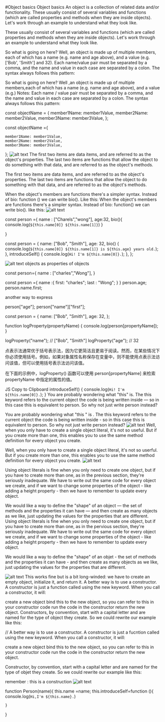 #Object basics
Object basics
An object is a collection of related data and/or functionality. These usually consist of several variables and functions (which are called properties and methods when they are inside objects). Let's work through an example to understand what they look like.

These usually consist of several variables and functions (which are called properties and methods when they are inside objects). Let's work through an example to understand what they look like.

So what is going on here? Well, an object is made up of multiple members, each of which has a name (e.g. name and age above), and a value (e.g. ['Bob', 'Smith'] and 32). Each name/value pair must be separated by a comma, and the name and value in each case are separated by a colon. The syntax always follows this pattern:

So what is going on here? Well ,an object is made up of multiple members,each of which has a name (e.g. name and age above), and a value (e.g.) Notes:
Each name / value pair must be separated by a comma, and the name and value in each case are separated by a colon. The syntax always follows this pattern:

const objectName = {
  member1Name: member1Value,
  member2Name: member2Value,
  member3Name: member3Value,
};

const objectName ={

    member1Name: member1Value,
    member2Name: member2Value,
    member3Name: member3Value,
};
![alt text](image.png)
The first two items are data items, and are referred to as the object's properties. The last two items are functions that allow the object to do something with that data, and are referred to as the object's methods.

The first two items are data items, and are referred to as the object's properties. The last two items are functions that allow the object to do something with that data, and are referred to as the object's methods.

When the object's members are functions there's a simpler syntax. Instead of bio: function () we can write bio(). Like this:
When the object's members are functions there's a simpler syntax. Instead of bio: function()
we can write bio(). like this:
![alt text](image-1.png)

const person ={
    name : ["Charels","wong"],
    age:32,
    bio(){
        console.log(`${this.name[0]} ${this.name[1]}`)
    }

}

const person = {
  name: ["Bob", "Smith"],
  age: 32,
  bio() {
    console.log(`${this.name[0]} ${this.name[1]} is ${this.age} years old.`);
  },
  introduceSelf() {
    console.log(`Hi! I'm ${this.name[0]}.`);
  },
};

![alt text](image-2.png)
objects as properties of objects

const person={
    name : ["charles","Wong"],
}

const person ={
    name :{
       first: "charles";
        last : "Wong";
    }
}
person.age;
person.name.first;

another way to express

person["age"];
person["name"]["first"];

const person = {
  name: ["Bob", "Smith"],
  age: 32,
};

function logProperty(propertyName) {
  console.log(person[propertyName]);
}

logProperty("name");
// ["Bob", "Smith"]
logProperty("age");
// 32

点表示法通常优于括号表示法，因为它更简洁且更易于阅读。然而，在某些情况下你必须使用括号。例如，如果对象属性名称保存在变量中，则不能使用点表示法访问该值，但可以使用括号表示法访问该值。

在下面的示例中，logProperty() 函数可以使用 person[propertyName] 来检索 propertyName 中指定的属性的值。

JS
Copy to Clipboard
introduceSelf() {
  console.log(`Hi! I'm ${this.name[0]}.`);
}
You are probably wondering what "this" is. The this keyword refers to the current object the code is being written inside — so in this case this is equivalent to person. So why not just write person instead?

You are probably wondering what "this " is . The this keyword refers to the current object the 
code is being written inside - so in this case this is equivalent to person. So why not just write person instead?
![alt text](image-3.png)
Well, when you only have to create a single object literal, it's not so useful. But if you create more than one, this enables you to use the same method definition for every object you create.

Well, when you only have to create a single object literal, it's not so userful. But if you 
create more than one, this enables you to use the same method definition for every object you create.
![alt text](image-4.png)

Using object literals is fine when you only need to create one object, but if you have to create more than one, as in the previous section, they're seriously inadequate. We have to write out the same code for every object we create, and if we want to change some properties of the object - like adding a height property - then we have to remember to update every object.

We would like a way to define the "shape" of an object — the set of methods and the properties it can have — and then create as many objects as we like, just updating the values for the properties that are different.
Using object literals is fine when you only need to create one object, but if you have to create more than one, as in the pervious section, they're seriously inadequate. We have to write out the same code for every object we create, and if we want to change some properties of the object - like adding a height property - then we have to remember to update every object.

We would like a way to define the "shape" of an objet - the set of methods and the properties it can have - and then create as many objects as we like, just updating the values for the 
properties that are different.

![alt text](image-5.png)
This works fine but is a bit long-winded: we have to create an empty object, initialize it, and return it. A better way is to use a constructor. A constructor is just a function called using the new keyword. When you call a constructor, it will:

create a new object
bind this to the new object, so you can refer to this in your constructor code
run the code in the constructor
return the new object.
Constructors, by convention, start with a capital letter and are named for the type of object they create. So we could rewrite our example like this:

// A better way is to use a constructor. A constructor is just a fucntion called using the new keyword. When you call a constructor, it will:

create a new object
bind this to the new object, so you can refer to this in your constructor code
run the code in the constructor
return the new object.

Constructor, by convention, start with a capital letter and are named for the type of objet they create. So we could rewrite our example like this:


remember : this is a construction
![alt text](image-6.png)

function Person(name){
    this.name =name;
    this.introduceSelf=function (){
        console.log(`Hi,I'm ${this.name}.`)

    }
}








